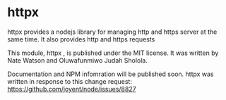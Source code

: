 # httpx
httpx provides a nodejs library for managing http and https server at the same time. It also provides http and https requests

This module, httpx , is published under the MIT license. It was written by Nate Watson and Oluwafunmiwo Judah Sholola. 

Documentation and NPM infomration will be published soon. httpx was written in response to this change request: https://github.com/joyent/node/issues/8827
